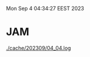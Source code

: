 Mon Sep  4 04:34:27 EEST 2023
# JAM
<a href='./cache/202309/04_04.log'>./cache/202309/04_04.log</a>
